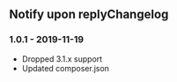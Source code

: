 ## Notify upon replyChangelog

### 1.0.1 - 2019-11-19

- Dropped 3.1.x support
- Updated composer.json